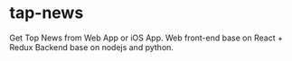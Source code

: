 # tap-news

Get Top News from Web App or iOS App.
Web front-end base on React + Redux
Backend base on nodejs and python.